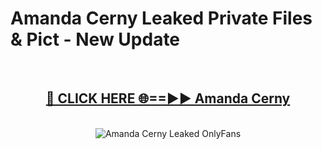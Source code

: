 # Amanda Cerny Leaked Private Files & Pict - New Update
<br>
<div align="center">
<h2><a href="https://mediafilles.blogspot.com/?title=Amanda_Cerny" rel="nofollow">🔴 CLICK HERE 🌐==►► Amanda Cerny</a></h2>
<br>
<a href="https://mediafilles.blogspot.com/?title=Amanda_Cerny" rel="nofollow" data-target="animated-image.originalLink"><img src="https://i.ibb.co.com/WyWwxjT/player-gif2.gif" alt="Amanda Cerny Leaked OnlyFans" style="max-width: 100%; display: inline-block;" data-target="animated-image.originalImage"></a>
</div>
<br>
